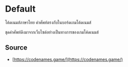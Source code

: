 # Default
โค้ดเนมส์ภาษาไทย คำศัพท์ตรงกับในบอร์ดเกมโค้ดเนมส์

ชุดคำศัพท์ดึงมาจากเว็บไซต์อย่างเป็นทางการของเกมโค้ดเนมส์

## Source
- [https://codenames.game/](https://codenames.game/)
